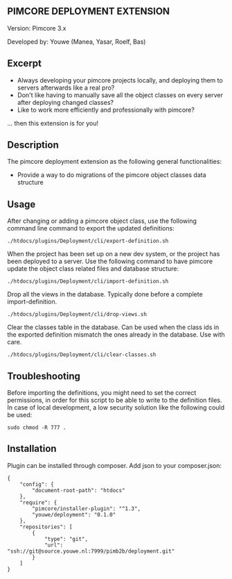 PIMCORE DEPLOYMENT EXTENSION
----------------------------

Version: Pimcore 3.x

Developed by: Youwe (Manea, Yasar, Roelf, Bas)

Excerpt
-------

* Always developing your pimcore projects locally, and deploying them to servers afterwards like a real pro?
* Don't like having to manually save all the object classes on every server after deploying changed classes?
* Like to work more efficiently and professionally with pimcore?

... then this extension is for you!

Description
-----------

The pimcore deployment extension as the following general functionalities:

* Provide a way to do migrations of the pimcore object classes data structure

Usage
-----

After changing or adding a pimcore object class, use the following command line command to export the updated
definitions:

    ./htdocs/plugins/Deployment/cli/export-definition.sh

When the project has been set up on a new dev system, or the project has been deployed to a server. Use the following
command to have pimcore update the object class related files and database structure:

    ./htdocs/plugins/Deployment/cli/import-definition.sh
    
Drop all the views in the database. Typically done before a complete import-definition.
    
    ./htdocs/plugins/Deployment/cli/drop-views.sh

Clear the classes table in the database. Can be used when the class ids in the exported definition
mismatch the ones already in the database. Use with care.
    
    ./htdocs/plugins/Deployment/cli/clear-classes.sh




Troubleshooting
---------------

Before importing the definitions, you might need to set the correct permissions, in order for this script to be able to
write to the definition files. In case of local development, a low security solution like the following could be used:

    sudo chmod -R 777 .

Installation
------------

Plugin can be installed through composer. Add json to your composer.json:

    {
        "config": {
            "document-root-path": "htdocs"
        },
        "require": {
            "pimcore/installer-plugin": "^1.3",
            "youwe/deployment": "0.1.0"
        },
        "repositories": [
            {
                "type": "git",
                "url": "ssh://git@source.youwe.nl:7999/pimb2b/deployment.git"
            }
        ]
    }




